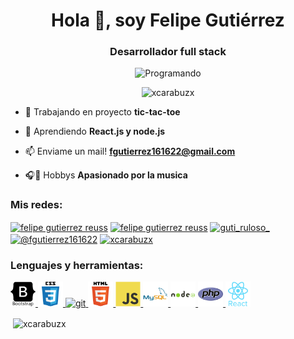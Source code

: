<h1 align="center">Hola 👋, soy Felipe Gutiérrez</h1>
<h3 align="center">Desarrollador full stack</h3>

<p align="center">
  <img src="https://github.com/XcarabuzX/XcarabuzX/assets/107592844/39e6075b-30e7-466d-96ba-f766f4943210" alt="Programando" width="500" height="300">
</p>

<p align="center"> <img src="https://komarev.com/ghpvc/?username=xcarabuzx&label=Profile%20views&color=0e75b6&style=flat" alt="xcarabuzx" /> </p>

- 🔭 Trabajando en proyecto **tic-tac-toe**

- 🌱 Aprendiendo **React.js y node.js**

- 📫 Enviame un mail! **fgutierrez161622@gmail.com**

- 🎧🥁 Hobbys **Apasionado por la musica**

<h3 align="left">Mis redes:</h3>
<p align="left">
<a href="https://linkedin.com/in/felipe gutierrez reuss" target="blank"><img align="center" src="https://raw.githubusercontent.com/rahuldkjain/github-profile-readme-generator/master/src/images/icons/Social/linked-in-alt.svg" alt="felipe gutierrez reuss" height="30" width="40" /></a>
<a href="https://fb.com/felipe gutierrez reuss" target="blank"><img align="center" src="https://raw.githubusercontent.com/rahuldkjain/github-profile-readme-generator/master/src/images/icons/Social/facebook.svg" alt="felipe gutierrez reuss" height="30" width="40" /></a>
<a href="https://instagram.com/guti_ruloso_" target="blank"><img align="center" src="https://raw.githubusercontent.com/rahuldkjain/github-profile-readme-generator/master/src/images/icons/Social/instagram.svg" alt="guti_ruloso_" height="30" width="40" /></a>
<a href="https://medium.com/@fgutierrez161622" target="blank"><img align="center" src="https://raw.githubusercontent.com/rahuldkjain/github-profile-readme-generator/master/src/images/icons/Social/medium.svg" alt="@fgutierrez161622" height="30" width="40" /></a>
<a href="https://www.hackerrank.com/xcarabuzx" target="blank"><img align="center" src="https://raw.githubusercontent.com/rahuldkjain/github-profile-readme-generator/master/src/images/icons/Social/hackerrank.svg" alt="xcarabuzx" height="30" width="40" /></a>
</p>

<h3 align="left">Lenguajes y herramientas:</h3>
<p align="left"> <a href="https://getbootstrap.com" target="_blank" rel="noreferrer"> <img src="https://raw.githubusercontent.com/devicons/devicon/master/icons/bootstrap/bootstrap-plain-wordmark.svg" alt="bootstrap" width="40" height="40"/> </a> <a href="https://www.w3schools.com/css/" target="_blank" rel="noreferrer"> <img src="https://raw.githubusercontent.com/devicons/devicon/master/icons/css3/css3-original-wordmark.svg" alt="css3" width="40" height="40"/> </a> <a href="https://git-scm.com/" target="_blank" rel="noreferrer"> <img src="https://www.vectorlogo.zone/logos/git-scm/git-scm-icon.svg" alt="git" width="40" height="40"/> </a> <a href="https://www.w3.org/html/" target="_blank" rel="noreferrer"> <img src="https://raw.githubusercontent.com/devicons/devicon/master/icons/html5/html5-original-wordmark.svg" alt="html5" width="40" height="40"/> </a> <a href="https://developer.mozilla.org/en-US/docs/Web/JavaScript" target="_blank" rel="noreferrer"> <img src="https://raw.githubusercontent.com/devicons/devicon/master/icons/javascript/javascript-original.svg" alt="javascript" width="40" height="40"/> </a> <a href="https://www.mysql.com/" target="_blank" rel="noreferrer"> <img src="https://raw.githubusercontent.com/devicons/devicon/master/icons/mysql/mysql-original-wordmark.svg" alt="mysql" width="40" height="40"/> </a> <a href="https://nodejs.org" target="_blank" rel="noreferrer"> <img src="https://raw.githubusercontent.com/devicons/devicon/master/icons/nodejs/nodejs-original-wordmark.svg" alt="nodejs" width="40" height="40"/> </a> <a href="https://www.php.net" target="_blank" rel="noreferrer"> <img src="https://raw.githubusercontent.com/devicons/devicon/master/icons/php/php-original.svg" alt="php" width="40" height="40"/> </a> <a href="https://reactjs.org/" target="_blank" rel="noreferrer"> <img src="https://raw.githubusercontent.com/devicons/devicon/master/icons/react/react-original-wordmark.svg" alt="react" width="40" height="40"/> </a> </p>

<p>&nbsp;<img align="center" src="https://github-readme-stats.vercel.app/api?username=xcarabuzx&show_icons=true&locale=en" alt="xcarabuzx" /></p>

